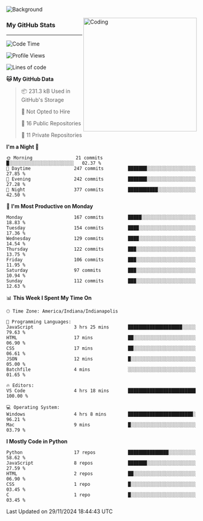 ![Background](https://github.com/Nguyen-Noah/Nguyen-Noah/assets/112649680/f5d2296f-0508-400c-abcf-47c085708a2a)

<img align="right" alt="Coding" width="300" src="https://cdn.dribbble.com/users/1277312/screenshots/14733298/media/39b1045e593737587dd60e42c8422d1f.gif" >

### My GitHub Stats
---
<!--START_SECTION:waka-->
![Code Time](http://img.shields.io/badge/Code%20Time-313%20hrs%2030%20mins-blue)

![Profile Views](http://img.shields.io/badge/Profile%20Views-0-blue)

![Lines of code](https://img.shields.io/badge/From%20Hello%20World%20I%27ve%20Written-221.1%20thousand%20lines%20of%20code-blue)

**🐱 My GitHub Data** 

> 📦 231.3 kB Used in GitHub's Storage 
 > 
> 🚫 Not Opted to Hire
 > 
> 📜 16 Public Repositories 
 > 
> 🔑 11 Private Repositories 
 > 
**I'm a Night 🦉** 

```text
🌞 Morning                21 commits          █░░░░░░░░░░░░░░░░░░░░░░░░   02.37 % 
🌆 Daytime                247 commits         ███████░░░░░░░░░░░░░░░░░░   27.85 % 
🌃 Evening                242 commits         ███████░░░░░░░░░░░░░░░░░░   27.28 % 
🌙 Night                  377 commits         ███████████░░░░░░░░░░░░░░   42.50 % 
```
📅 **I'm Most Productive on Monday** 

```text
Monday                   167 commits         █████░░░░░░░░░░░░░░░░░░░░   18.83 % 
Tuesday                  154 commits         ████░░░░░░░░░░░░░░░░░░░░░   17.36 % 
Wednesday                129 commits         ████░░░░░░░░░░░░░░░░░░░░░   14.54 % 
Thursday                 122 commits         ███░░░░░░░░░░░░░░░░░░░░░░   13.75 % 
Friday                   106 commits         ███░░░░░░░░░░░░░░░░░░░░░░   11.95 % 
Saturday                 97 commits          ███░░░░░░░░░░░░░░░░░░░░░░   10.94 % 
Sunday                   112 commits         ███░░░░░░░░░░░░░░░░░░░░░░   12.63 % 
```


📊 **This Week I Spent My Time On** 

```text
🕑︎ Time Zone: America/Indiana/Indianapolis

💬 Programming Languages: 
JavaScript               3 hrs 25 mins       ████████████████████░░░░░   79.63 % 
HTML                     17 mins             ██░░░░░░░░░░░░░░░░░░░░░░░   06.90 % 
CSS                      17 mins             ██░░░░░░░░░░░░░░░░░░░░░░░   06.61 % 
JSON                     12 mins             █░░░░░░░░░░░░░░░░░░░░░░░░   05.00 % 
Batchfile                4 mins              ░░░░░░░░░░░░░░░░░░░░░░░░░   01.65 % 

🔥 Editors: 
VS Code                  4 hrs 18 mins       █████████████████████████   100.00 % 

💻 Operating System: 
Windows                  4 hrs 8 mins        ████████████████████████░   96.21 % 
Mac                      9 mins              █░░░░░░░░░░░░░░░░░░░░░░░░   03.79 % 
```

**I Mostly Code in Python** 

```text
Python                   17 repos            ███████████████░░░░░░░░░░   58.62 % 
JavaScript               8 repos             ███████░░░░░░░░░░░░░░░░░░   27.59 % 
HTML                     2 repos             ██░░░░░░░░░░░░░░░░░░░░░░░   06.90 % 
CSS                      1 repo              █░░░░░░░░░░░░░░░░░░░░░░░░   03.45 % 
C                        1 repo              █░░░░░░░░░░░░░░░░░░░░░░░░   03.45 % 
```




 Last Updated on 29/11/2024 18:44:43 UTC
<!--END_SECTION:waka-->

<!--
**Nguyen-Noah/Nguyen-Noah** is a ✨ _special_ ✨ repository because its `README.md` (this file) appears on your GitHub profile.

Here are some ideas to get you started:

- 🔭 I’m currently working on ...
- 🌱 I’m currently learning ...
- 👯 I’m looking to collaborate on ...
- 🤔 I’m looking for help with ...
- 💬 Ask me about ...
- 📫 How to reach me: ...
- 😄 Pronouns: ...
- ⚡ Fun fact: ...
-->
